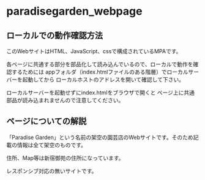 # paradisegarden_webpage

## ローカルでの動作確認方法

このWebサイトはHTML、JavaScript、cssで構成されているMPAです。

各ページに共通する部分を部品化して読み込んでいるので、ローカルで動作を確認するためには
appフォルダ（index.htmlファイルのある階層）でローカルサーバーを起動してから
ローカルホストのアドレスを開いて確認して下さい。

ローカルサーバーを起動せずにindex.htmlをブラウザで開くと
ページ上に共通部品が読み込まれませんので注意してください。

## ページについての解説

「Paradise Garden」という名前の架空の園芸店のWebサイトです。そのため記載の情報は全て架空のものです。

住所、Map等は新宿御苑の住所になっています。

レスポンシブ対応の無いサイトです。
